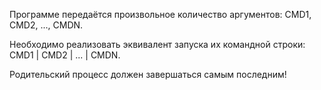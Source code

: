 Программе передаётся произвольное количество аргументов: CMD1, CMD2, ..., CMDN.

Необходимо реализовать эквивалент запуска их командной строки: CMD1 | CMD2 | ... | CMDN.

Родительский процесс должен завершаться самым последним!
